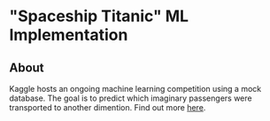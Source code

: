 # "Spaceship Titanic" ML Implementation

## About
Kaggle hosts an ongoing machine learning competition using a mock database. The goal is to predict which imaginary passengers were transported to another dimention. Find out more [here](https://www.kaggle.com/competitions/spaceship-titanic).
